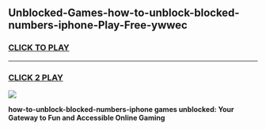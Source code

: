 
## Unblocked-Games-how-to-unblock-blocked-numbers-iphone-Play-Free-ywwec
<h3>
<a href="https://premium76.site?title=how-to-unblock-blocked-numbers-iphone&ref=18A1">CLICK TO PLAY</a></h3>
<hr>

<h3>
<a href="https://premium76.site?title=how-to-unblock-blocked-numbers-iphone&ref=18A1">CLICK 2 PLAY</a>
  
</h3>

<a href="https://premium76.site?title=how-to-unblock-blocked-numbers-iphone&ref=18A1"><img src="https://clearcache.store/games.png"></a>


**how-to-unblock-blocked-numbers-iphone games unblocked: Your Gateway to Fun and Accessible Online Gaming**
